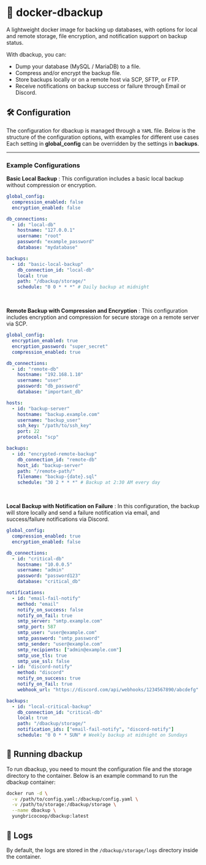 # 🐋 docker-dbackup

A lightweight docker image for backing up databases, with options for local and remote storage, file encryption, and notification support on backup status.

With dbackup, you can:

- Dump your database (MySQL / MariaDB) to a file.
- Compress and/or encrypt the backup file.
- Store backups locally or on a remote host via SCP, SFTP, or FTP.
- Receive notifications on backup success or failure through Email or Discord.

## 🛠️ Configuration

The configuration for dbackup is managed through a `YAML` file. Below is the structure of the configuration options, with examples for different use cases Each setting in **global_config** can be overridden by the settings in **backups**.

---

### Example Configurations

**Basic Local Backup** : This configuration includes a basic local backup without compression or encryption.

```yaml
global_config:
  compression_enabled: false
  encryption_enabled: false

db_connections:
  - id: "local-db"
    hostname: "127.0.0.1"
    username: "root"
    password: "example_password"
    database: "mydatabase"

backups:
  - id: "basic-local-backup"
    db_connection_id: "local-db"
    local: true
    path: "/dbackup/storage/"
    schedule: "0 0 * * *" # Daily backup at midnight
```

</br>

**Remote Backup with Compression and Encryption** : This configuration includes encryption and compression for secure storage on a remote server via SCP.

```yaml
global_config:
  encryption_enabled: true
  encryption_password: "super_secret"
  compression_enabled: true

db_connections:
  - id: "remote-db"
    hostname: "192.168.1.10"
    username: "user"
    password: "db_password"
    database: "important_db"

hosts:
  - id: "backup-server"
    hostname: "backup.example.com"
    username: "backup_user"
    ssh_key: "/path/to/ssh_key"
    port: 22
    protocol: "scp"

backups:
  - id: "encrypted-remote-backup"
    db_connection_id: "remote-db"
    host_id: "backup-server"
    path: "/remote-path/"
    filename: "backup-{date}.sql"
    schedule: "30 2 * * *" # Backup at 2:30 AM every day
```

</br>

**Local Backup with Notification on Failure** : In this configuration, the backup will store locally and send a failure notification via email, and success/failure notifications via Discord.

```yaml
global_config:
  compression_enabled: true
  encryption_enabled: false

db_connections:
  - id: "critical-db"
    hostname: "10.0.0.5"
    username: "admin"
    password: "password123"
    database: "critical_db"

notifications:
  - id: "email-fail-notify"
    method: "email"
    notify_on_success: false
    notify_on_fail: true
    smtp_server: "smtp.example.com"
    smtp_port: 587
    smtp_user: "user@example.com"
    smtp_password: "smtp_password"
    smtp_sender: "user@example.com"
    smtp_recipients: ["admin@example.com"]
    smtp_use_tls: true
    smtp_use_ssl: false
  - id: "discord-notify"
    method: "discord"
    notify_on_success: true
    notify_on_fail: true
    webhook_url: "https://discord.com/api/webhooks/1234567890/abcdefg"

backups:
  - id: "local-critical-backup"
    db_connection_id: "critical-db"
    local: true
    path: "/dbackup/storage/"
    notification_ids: ["email-fail-notify", "discord-notify"]
    schedule: "0 0 * * SUN" # Weekly backup at midnight on Sundays
```

## 🚀 Running dbackup

To run dbackup, you need to mount the configuration file and the storage directory to the container. Below is an example command to run the dbackup container:

```bash
docker run -d \
  -v /path/to/config.yaml:/dbackup/config.yaml \
  -v /path/to/storage:/dbackup/storage \
  --name dbackup \
  yungbricocoop/dbackup:latest
```

## 📜 Logs

By default, the logs are stored in the `/dbackup/storage/logs` directory inside the container.
